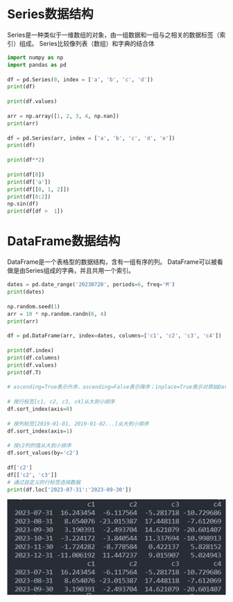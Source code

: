 # Series数据结构
Series是一种类似于一维数组的对象，由一组数据和一组与之相关的数据标签（索引）组成。
Series比较像列表（数组）和字典的结合体
```python
import numpy as np
import pandas as pd

df = pd.Series(0, index = ['a', 'b', 'c', 'd'])
print(df)

print(df.values)

arr = np.array([1, 2, 3, 4, np.nan])
print(arr)

df = pd.Series(arr, index = ['a', 'b', 'c', 'd', 'e'])
print(df)

print(df**2)

print(df[0])
print(df['a'])
print(df[[0, 1, 2]])
print(df[0:2])
np.sin(df)
print(df[df >  1])
```
# DataFrame数据结构
DataFrame是一个表格型的数据结构，含有一组有序的列。
DataFrame可以被看做是由Series组成的字典，并且共用一个索引。
```python
dates = pd.date_range('20230720', periods=6, freq='M')
print(dates)

np.random.seed(1)
arr = 10 * np.random.randn(6, 4)
print(arr)

df = pd.DataFrame(arr, index=dates, columns=['c1', 'c2', 'c3', 'c4'])

print(df.index)
print(df.columns)
print(df.values)
print(df.T)

# ascending=True表示升序，ascending=False表示降序；inplace=True表示对原始DataFrame本身操作，因此不需要赋值操作，inplace=False相当于是对原始DataFrame的拷贝，之后的一些操作都是针对这个拷贝文件进行操作的，因此需要我们赋值给一个变量，保存操作后的结果。

# 按行标签[c1, c2, c3, c4]从大到小排序
df.sort_index(axis=0)

# 按列标签[2019-01-01, 2019-01-02...]从大到小排序
df.sort_index(axis=1)

# 按c2列的值从大到小排序
df.sort_values(by='c2')

df['c2']
df[['c2', 'c3']]
# 通过自定义的行标签选择数据
print(df.loc['2023-07-31':'2023-09-30'])
```
![Alt text](/assets/10.png)
